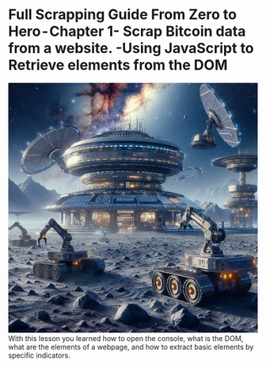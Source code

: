 # Full Scrapping Guide From Zero to Hero - Chapter 1- Scrap Bitcoin data from a website. -Using JavaScript to Retrieve elements from the DOM
![](https://raw.githubusercontent.com/YodaGitMaster/medium-scrapping-basics/main/0%20jUftbJ91DooQwHYC.jpg)
With this lesson you learned how to open the console, what is the DOM, what are the elements of a webpage, and how to extract basic elements by specific indicators.
